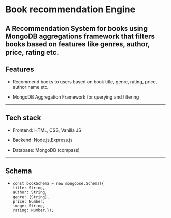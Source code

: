 # Book recommendation Engine
A Recommendation System for books using MongoDB aggregations framework that filters books based on features like genres, author, price, rating etc.
---
## Features
- Recommend books to users based on book title, genre, rating, price, author name etc.

- MongoDB Aggregation Framework for querying and filtering
---
## Tech stack
- Frontend: HTML, CSS, Vanilla JS

- Backend: Node.js,Express.js

- Database: MongoDB (compass)
---
## Schema 
- ```
  const bookSchema = new mongoose.Schema({
  title: String,
  author: String,
  genre: [String],
  price: Number,
  image: String,
  rating: Number,});
```
